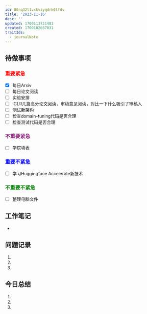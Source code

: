 ```yaml
---
id: 80nq32l1vxkviyqdrk0lfdv
title: '2023-11-16'
desc: ''
updated: 1700113721481
created: 1700102667031
traitIds:
  - journalNote
---
```

<!--
Based on the journaling method created by Intelligent Change:
- [Intelligent Change: Our Story](https://www.intelligentchange.com/pages/our-story)
- [The Five Minute Journal](https://www.intelligentchange.com/products/the-five-minute-journal)
-->



## **待做事项**

### <font color=red>**重要紧急**</font>
- [x]  每日Arxiv
- [ ]  每日论文阅读
- [ ]  实验安排
  - [ ]  ICLR几篇高分论文阅读，审稿意见阅读，对比一下什么吸引了审稿人
  - [ ]  测试新架构
  - [ ]  检查domain-tuning代码是否合理
  - [ ]  检查测试代码是否合理

### <font color=#871F78>**不重要紧急**</font>

- [ ] 学院填表 



### <font color=blue>**重要不紧急**</font>

- [ ] 学习Huggingface Accelerate新技术


### <font color=green>**不重要不紧急**</font>

- [ ] 整理电脑文件




## **工作笔记**
* 


## **问题记录**

1.
2.
3.


## **今日总结**

1.
2.
3.

